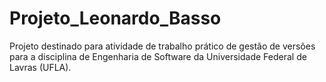 # Projeto_Leonardo_Basso
Projeto destinado para atividade de trabalho prático de gestão de versões para a disciplina de Engenharia de Software da Universidade Federal de Lavras (UFLA).
